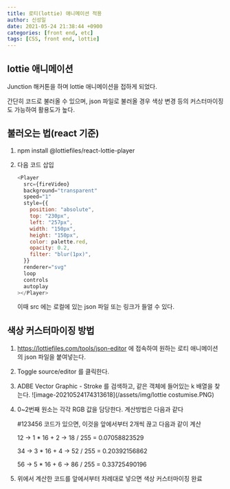 ```yaml
---
title: 로티(lottie) 애니메이션 적용
author: 신성일
date: 2021-05-24 21:38:44 +0900
categories: [front end, etc]
tags: [CSS, front end, lottie]
---
```


## lottie 애니메이션

Junction 해커톤을 하며 lottie 애니메이션을 접하게 되었다.

간단히 코드로 불러올 수 있으며, json 파일로 불러올 경우 색상 변경 등의 커스터마이징도 가능하여 활용도가 높다.

## 불러오는 법(react 기준)

1. npm install @lottiefiles/react-lottie-player

2. 다음 코드 삽입

   ```js
   <Player
     src={fireVideo}
     background="transparent"
     speed="1"
     style={{
       position: "absolute",
       top: "230px",
       left: "257px",
       width: "150px",
       height: "150px",
       color: palette.red,
       opacity: 0.2,
       filter: "blur(1px)",
     }}
     renderer="svg"
     loop
     controls
     autoplay
   ></Player>
   ```

   이때 src 에는 로컬에 있는 json 파일 또는 링크가 들얼 수 있다.

## 색상 커스터마이징 방법

1. https://lottiefiles.com/tools/json-editor 에 접속하여 원하는 로티 애니메이션의 json 파일을 붙여넣는다.

2. Toggle source/editor 를 클릭한다.

3. ADBE Vector Graphic - Stroke 를 검색하고, 같은 객체에 들어있는 k 배열을 찾는다.
   ![image-20210524174313618](/assets/img/lottie costumise.PNG)
4. 0~2번째 원소는 각각 RGB 값을 담당한다. 계산방법은 다음과 같다

   #123456 코드가 있으면, 이것을 앞에서부터 2개씩 끊고 다음과 같이 계산

   12 -> 1 \* 16 + 2 -> 18 / 255 = 0.07058823529

   34 -> 3 \* 16 + 4 -> 52 / 255 = 0.20392156862

   56 -> 5 \* 16 + 6 -> 86 / 255 = 0.33725490196

5. 위에서 계산한 코드를 앞에서부터 차례대로 넣으면 색상 커스터마이징 완료
